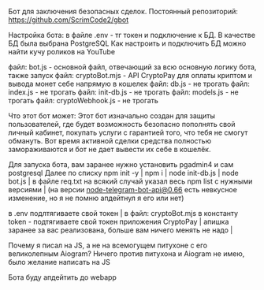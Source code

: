 Бот для заключения безопасных сделок.
Постоянный репозиторий: https://github.com/ScrimCode2/gbot

Настройка бота:
в файле .env - тг токен и подключение к БД.
В качестве БД была выбрана PostgreSQL
Как настроить и подключить БД можно найти кучу роликов на YouTube

файл: bot.js - основной файл, отвечающий за всю основную логику бота, также запуск
файл: cryptoBot.mjs - API CryptoPay для оплаты криптом и вывода монет себе напрямую в кошелек
файл: db.js - не трогать
файл: index.js - не трогать
файл: init-db.js - не трогать
файл: models.js - не трогать
файл: cryptoWebhook.js - не трогать

Что этот бот может:
Этот бот изначально создан для защиты пользователей, где будет возможность безопасно пополнять свой личный кабинет, покупать услуги с гарантией того, что тебя не смогут обмануть.
Вот время активной сделки средства полностью замораживаются и бот не дает вывести их себе в кошелёк.

Для запуска бота, вам заранее нужно установить pgadmin4 и сам postgresql
Далее по списку
npm init -y |
npm i |
node init-db.js |
node bot.js |
в файле req.txt на всякий случай указал весь npm list с нужными версиями  |
(на версии node-telegram-bot-api@0.66 есть невкусное изменение, но я не помню апдейтнул я его или нет)

в .env подлтягиваете свой токен |
в файл: cryptoBot.mjs в константу token - подтягиваете свой токен приложения CryptoPay |
апишка заранее за вас реализована, больше вам ничего менять не надо |

Почему я писал на JS, а не на всемогущем питухоне с его великолепным Aiogram?
Ничего против питухона и Aiogram не имею, было желание написать на JS

Бота буду апдейтить до webapp
